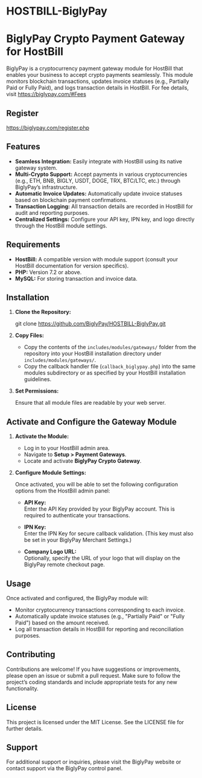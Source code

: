 # HOSTBILL-BiglyPay
# BiglyPay Crypto Payment Gateway for HostBill

BiglyPay is a cryptocurrency payment gateway module for HostBill that enables your business to accept crypto payments seamlessly. This module monitors blockchain transactions, updates invoice statuses (e.g., Partially Paid or Fully Paid), and logs transaction details in HostBill. For fee details, visit https://biglypay.com/#Fees

## Register
https://biglypay.com/register.php

## Features

- **Seamless Integration:** Easily integrate with HostBill using its native gateway system.
- **Multi-Crypto Support:** Accept payments in various cryptocurrencies (e.g., ETH, BNB, BIGLY, USDT, DOGE, TRX, BTC/LTC, etc.) through BiglyPay’s infrastructure.
- **Automatic Invoice Updates:** Automatically update invoice statuses based on blockchain payment confirmations.
- **Transaction Logging:** All transaction details are recorded in HostBill for audit and reporting purposes.
- **Centralized Settings:** Configure your API key, IPN key, and logo directly through the HostBill module settings.

## Requirements

- **HostBill:** A compatible version with module support (consult your HostBill documentation for version specifics).
- **PHP:** Version 7.2 or above.
- **MySQL:** For storing transaction and invoice data.

## Installation

1. **Clone the Repository:**

   git clone https://github.com/BiglyPay/HOSTBILL-BiglyPay.git

2. **Copy Files:**

   - Copy the contents of the `includes/modules/gateways/` folder from the repository into your HostBill installation directory under `includes/modules/gateways/`.
   - Copy the callback handler file (`callback_biglypay.php`) into the same modules subdirectory or as specified by your HostBill installation guidelines.

3. **Set Permissions:**

   Ensure that all module files are readable by your web server.

## Activate and Configure the Gateway Module

1. **Activate the Module:**

   - Log in to your HostBill admin area.
   - Navigate to **Setup > Payment Gateways**.
   - Locate and activate **BiglyPay Crypto Gateway**.

2. **Configure Module Settings:**

   Once activated, you will be able to set the following configuration options from the HostBill admin panel:

   - **API Key:**  
     Enter the API Key provided by your BiglyPay account. This is required to authenticate your transactions.
   
   - **IPN Key:**  
     Enter the IPN Key for secure callback validation. (This key must also be set in your BiglyPay Merchant Settings.)

   - **Company Logo URL:**  
     Optionally, specify the URL of your logo that will display on the BiglyPay remote checkout page.

## Usage

Once activated and configured, the BiglyPay module will:

- Monitor cryptocurrency transactions corresponding to each invoice.
- Automatically update invoice statuses (e.g., "Partially Paid" or "Fully Paid") based on the amount received.
- Log all transaction details in HostBill for reporting and reconciliation purposes.

## Contributing

Contributions are welcome! If you have suggestions or improvements, please open an issue or submit a pull request. Make sure to follow the project’s coding standards and include appropriate tests for any new functionality.

## License

This project is licensed under the MIT License. See the LICENSE file for further details.

## Support

For additional support or inquiries, please visit the BiglyPay website or contact support via the BiglyPay control panel.
